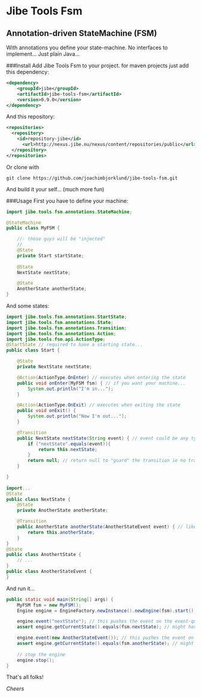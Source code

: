 # Jibe Tools Fsm

## Annotation-driven StateMachine (FSM)
With annotations you define your state-machine. No interfaces to implement... Just plain Java...

###Install
Add Jibe Tools Fsm to your project. for maven projects just add this dependency:
```xml
<dependency>
    <groupId>jibe</groupId>
    <artifactId>jibe-tools-fsm</artifactId>
    <version>0.9.0</version>
</dependency>
```
And this repository:
```xml
<repositories>
  <repository>
    <id>repository-jibe</id>
      <url>http://nexus.jibe.nu/nexus/content/repositories/public</url>
  </repository>
</repositories>
```
Or clone with
```
git clone https://github.com/joachimbjorklund/jibe-tools-fsm.git
```
And build it your self... (much more fun)

###Usage
First you have to define your machine:
```java
import jibe.tools.fsm.annotations.StateMachine;

@StateMachine
public class MyFSM {

    //- those guys will be "injected"
    //
    @State
    private Start startState;
    
    @State
    NextState nextState;

    @State
    AnotherState anotherState;
}
```
And some states:
```java
import jibe.tools.fsm.annotations.StartState;
import jibe.tools.fsm.annotations.State;
import jibe.tools.fsm.annotations.Transition;
import jibe.tools.fsm.annotations.Action;
import jibe.tools.fsm.api.ActionType;
@StartState // required to have a starting state...
public class Start {

    @State
    private NextState nextState;

    @Action(ActionType.OnEnter) // executes when entering the state
    public void onEnter(MyFSM fsm) { // if you want your machine...
        System.out.println("I'm in...");
    }

    @Action(ActionType.OnExit) // executes when exiting the state
    public void onExit() {
        System.out.println("Now I'm out...");
    }

    @Transition
    public NextState nextState(String event) { // event could be any type of object
        if ("nextState".equals(event)){
            return this.nextState;
        }
        return null; // return null to "guard" the transition ie no transition will take place
    }

}
    
import...
@State
public class NextState {
    @State
    private AnotherState anotherState;

    @Transition
    public AnotherState anotherState(AnotherStateEvent event) { // like this...
        return this.anotherState;
    }
}
@State
public class AnothertState {
    // ...
}
public class AnotherStateEvent {
}

```
And run it...

```java
public static void main(String[] args) {
    MyFSM fsm = new MyFSM();
    Engine engine = EngineFactory.newInstance().newEngine(fsm).start();

    engine.event("nextState"); // this pushes the event on the event-queue
    assert engine.getCurrentState().equals(fsm.nextState); // might have to wait for the transition to tke place depending

    engine.event(new AnotherStateEvent()); // this pushes the event on the event-queue
    assert engine.getCurrentState().equals(fsm.anotherState); // might have to wait for the transition to tke place depending
    
    // stop the engine
    engine.stop();
}
```

That's all folks!

_Cheers_